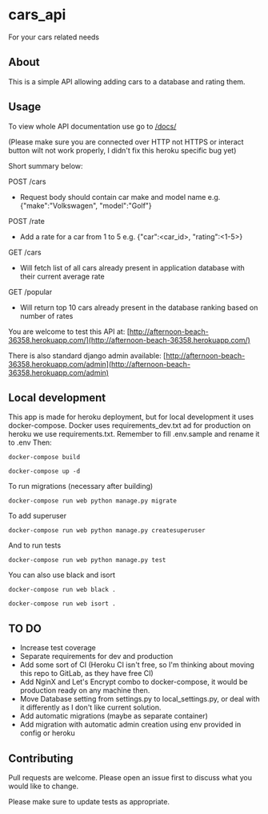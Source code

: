# cars_api
For your cars related needs

## About

This is a simple API allowing adding cars to a database and rating them.


## Usage

To view whole API documentation use go to [/docs/](http://afternoon-beach-36358.herokuapp.com/docs/)

(Please make sure you are connected over HTTP not HTTPS or interact button wilt not work properly, I didn't fix this heroku specific bug yet)

Short summary below:

POST /cars
* Request body should contain car make and model name
  e.g. {"make":"Volkswagen", "model":"Golf"}
  
POST /rate
* Add a rate for a car from 1 to 5
 e.g. {"car":<car_id>, "rating":<1-5>}
  
GET /cars
* Will fetch list of all cars already present in application database with their current average rate

GET /popular
* Will return top 10 cars already present in the database ranking based on number of rates


You are welcome to test this API at: [http://afternoon-beach-36358.herokuapp.com/](http://afternoon-beach-36358.herokuapp.com/)

There is also standard django admin available: [http://afternoon-beach-36358.herokuapp.com/admin](http://afternoon-beach-36358.herokuapp.com/admin)



## Local development

This app is made for heroku deployment, but for local development it uses docker-compose. Docker uses requirements_dev.txt ad for production on heroku we use requirements.txt.
Remember to fill .env.sample and rename it to .env
Then:

```docker-compose build```


```docker-compose up -d```

To run migrations (necessary after building)

```docker-compose run web python manage.py migrate```

To add superuser

```docker-compose run web python manage.py createsuperuser```

And to run tests

```docker-compose run web python manage.py test```

You can also use black and isort

```docker-compose run web black .```

```docker-compose run web isort .```


## TO DO
* Increase test coverage
* Separate requirements for dev and production  
* Add some sort of CI (Heroku CI isn't free, so I'm thinking about moving this repo to GitLab, as they have free CI)
* Add NginX and Let's Encrypt combo to docker-compose, it would be production ready on any machine then.
* Move Database setting from settings.py to local_settings.py, or deal with it differently as I don't like current solution. 
* Add automatic migrations (maybe as separate container)
* Add migration with automatic admin creation using env provided in config or heroku


## Contributing
Pull requests are welcome. Please open an issue first to discuss what you would like to change.

Please make sure to update tests as appropriate.

